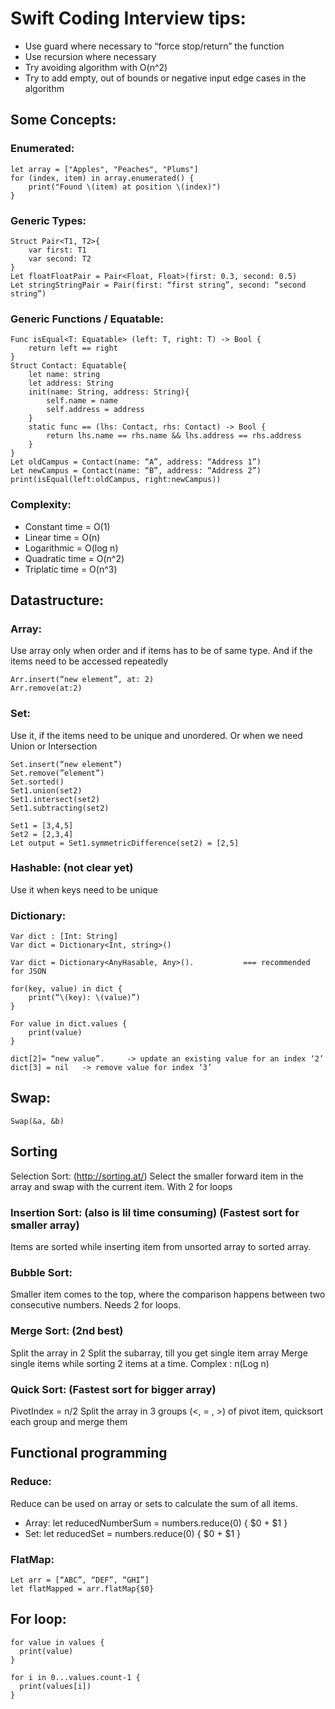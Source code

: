 # Swift Coding Interview tips:

- Use guard where necessary to “force stop/return” the function 
- Use recursion where necessary
- Try avoiding algorithm with O(n^2)
- Try to add empty, out of bounds or negative input edge cases in the algorithm

## Some Concepts:
### Enumerated:
```
let array = ["Apples", "Peaches", "Plums"]
for (index, item) in array.enumerated() {
    print("Found \(item) at position \(index)")
}
```

### Generic Types:
```
Struct Pair<T1, T2>{
	var first: T1
	var second: T2
}
Let floatFloatPair = Pair<Float, Float>(first: 0.3, second: 0.5)
Let stringStringPair = Pair(first: “first string”, second: “second string”)
```

### Generic Functions / Equatable:
```
Func isEqual<T: Equatable> (left: T, right: T) -> Bool {
	return left == right
}
Struct Contact: Equatable{
	let name: string
	let address: String
	init(name: String, address: String){
		self.name = name
		self.address = address
	}
	static func == (lhs: Contact, rhs: Contact) -> Bool {
		return lhs.name == rhs.name && lhs.address == rhs.address 
	}
}
Let oldCampus = Contact(name: “A”, address: “Address 1”)
Let newCampus = Contact(name: “B”, address: “Address 2”)
print(isEqual(left:oldCampus, right:newCampus))
```

### Complexity:
- Constant time = O(1)
- Linear time = O(n)
- Logarithmic = O(log n)
- Quadratic time = O(n^2)
- Triplatic time = O(n^3)

## Datastructure:
### Array:
Use array only when order and if items has to be of same type. And if the items need to be accessed repeatedly
```
Arr.insert(“new element”, at: 2)
Arr.remove(at:2)
```

### Set:
Use it, if the items need to be unique and unordered. Or when we need Union or Intersection

```
Set.insert(“new element”)
Set.remove(”element”)
Set.sorted()
Set1.union(set2)
Set1.intersect(set2)
Set1.subtracting(set2)

Set1 = [3,4,5]
Set2 = [2,3,4]
Let output = Set1.symmetricDifference(set2) = [2,5]
```

### Hashable: (not clear yet)
Use it when keys need to be unique

### Dictionary:
```
Var dict : [Int: String]
Var dict = Dictionary<Int, string>()

Var dict = Dictionary<AnyHasable, Any>().           === recommended for JSON

for(key, value) in dict {
	print(“\(key): \(value)”)
}

For value in dict.values {
	print(value)
}

dict[2]= “new value”.     -> update an existing value for an index ‘2’
dict[3] = nil   -> remove value for index ‘3’
```

## Swap:
```
Swap(&a, &b)
```

## Sorting
Selection Sort: (http://sorting.at/) Select the smaller forward item in the array and swap with the current item. With 2 for loops

### Insertion Sort: (also is lil time consuming) (Fastest sort for smaller array)
Items are sorted while inserting item from unsorted array to sorted array.

### Bubble Sort: 
Smaller item comes to the top, where the comparison happens between two consecutive numbers. Needs 2 for loops.

### Merge Sort: (2nd best)
Split the array in 2
Split the subarray, till you get single item array
Merge single items while sorting 2 items at a time. Complex : n(Log n)

### Quick Sort: (Fastest sort for bigger array)
PivotIndex = n/2
Split the array in 3 groups (<, = , >) of pivot item, quicksort each group and merge them



## Functional programming
### Reduce:
Reduce can be used on array or sets to calculate the sum of all items.
- Array: let reducedNumberSum = numbers.reduce(0) { $0 + $1 }
- Set: let reducedSet = numbers.reduce(0) { $0 + $1 }

### FlatMap:
```
Let arr = [“ABC”, “DEF”, “GHI”]
let flatMapped = arr.flatMap{$0}
```
## For loop:
```
for value in values {
  print(value)
}

for i in 0...values.count-1 {
  print(values[i])
}
```
